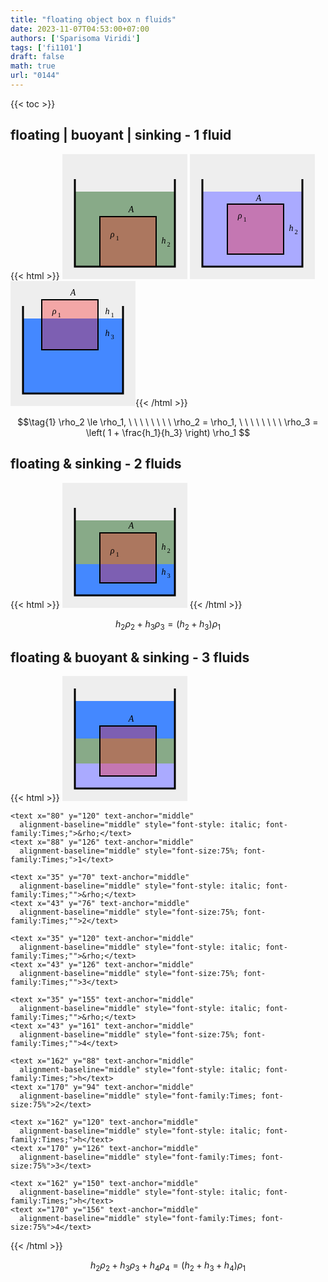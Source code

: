 ```yaml
---
title: "floating object box n fluids"
date: 2023-11-07T04:53:00+07:00
authors: ['Sparisoma Viridi']
tags: ['fi1101']
draft: false
math: true
url: "0144"
---
```

{{< toc >}}


## floating | buoyant | sinking - 1 fluid
{{< html >}}
<svg
  version="1.1" xmlns="http://www.w3.org/2000/svg"
  width="200" height="200"
  style="background: #eee;">
    <path d="M 20 60 L 20 180 L 180 180 L 180 60"
      stroke="black" stroke-width="0" fill="#8a8" />
    <path d="M 20 40 L 20 180 L 180 180 L 180 40"
      stroke="black" stroke-width="3" fill="none" />
    <rect x="60" y="100" width="90" height="80"
      stroke="black" stroke-width="2" fill="rgba(255, 0, 0, 0.3)" />
    <text x="110" y="90" text-anchor="middle" 
      alignment-baseline="middle" style="font-style: italic; font-family:Times;">A</text>
    <text x="80" y="130" text-anchor="middle" 
      alignment-baseline="middle" style="font-style: italic; font-family:Times;">&rho;</text>
    <text x="88" y="136" text-anchor="middle" 
      alignment-baseline="middle" style="font-size:75%; font-family:Times;">1</text>
    <text x="35" y="155" text-anchor="middle" 
      alignment-baseline="middle" style="font-style: italic; font-family:Times;"">&rho;</text>
    <text x="43" y="161" text-anchor="middle" 
      alignment-baseline="middle" style="font-size:75%; font-family:Times;"">2</text>
    <text x="162" y="140" text-anchor="middle" 
      alignment-baseline="middle" style="font-style: italic; font-family:Times;">h</text>
    <text x="170" y="146" text-anchor="middle" 
      alignment-baseline="middle" style="font-family:Times; font-size:75%">2</text>
</svg>
<svg
  version="1.1" xmlns="http://www.w3.org/2000/svg"
  width="200" height="200"
  style="background: #eee;">
    <path d="M 20 60 L 20 180 L 180 180 L 180 60"
      stroke="black" stroke-width="0" fill="#aaf" />
    <path d="M 20 40 L 20 180 L 180 180 L 180 40"
      stroke="black" stroke-width="3" fill="none" />
    <rect x="60" y="80" width="90" height="80"
      stroke="black" stroke-width="2" fill="rgba(255, 0, 0, 0.3)" />
    <text x="110" y="72" text-anchor="middle" 
      alignment-baseline="middle" style="font-style: italic; font-family:Times;">A</text>
    <text x="80" y="100" text-anchor="middle" 
      alignment-baseline="middle" style="font-style: italic; font-family:Times;">&rho;</text>
    <text x="88" y="106" text-anchor="middle" 
      alignment-baseline="middle" style="font-size:75%; font-family:Times;">1</text>
    <text x="35" y="155" text-anchor="middle" 
      alignment-baseline="middle" style="font-style: italic; font-family:Times;"">&rho;</text>
    <text x="43" y="161" text-anchor="middle" 
      alignment-baseline="middle" style="font-size:75%; font-family:Times;"">2</text>
    <text x="162" y="120" text-anchor="middle" 
      alignment-baseline="middle" style="font-style: italic; font-family:Times;">h</text>
    <text x="170" y="126" text-anchor="middle" 
      alignment-baseline="middle" style="font-family:Times; font-size:75%">2</text>
</svg>
<svg
  version="1.1" xmlns="http://www.w3.org/2000/svg"
  width="200" height="200"
  style="background: #eee;">
    <path d="M 20 60 L 20 180 L 180 180 L 180 60"
      stroke="black" stroke-width="0" fill="#48f" />
    <path d="M 20 40 L 20 180 L 180 180 L 180 40"
      stroke="black" stroke-width="3" fill="none" />
    <rect x="50" y="30" width="90" height="80"
      stroke="black" stroke-width="2" fill="rgba(255, 0, 0, 0.3)" />
    <text x="100" y="20" text-anchor="middle" 
      alignment-baseline="middle" style="font-style: italic; font-family:Times;">A</text>
    <text x="70" y="50" text-anchor="middle" 
      alignment-baseline="middle" style="font-style: italic; font-family:Times;">&rho;</text>
    <text x="78" y="56" text-anchor="middle" 
      alignment-baseline="middle" style="font-size:75%; font-family:Times;">1</text>
    <text x="40" y="155" text-anchor="middle" 
      alignment-baseline="middle" style="font-style: italic; font-family:Times;"">&rho;</text>
    <text x="48" y="161" text-anchor="middle" 
      alignment-baseline="middle" style="font-size:75%; font-family:Times;"">3</text>
    <text x="155" y="50" text-anchor="middle" 
      alignment-baseline="middle" style="font-style: italic; font-family:Times;">h</text>
    <text x="163" y="56" text-anchor="middle" 
      alignment-baseline="middle" style="font-family:Times; font-size:75%">1</text>
    <text x="155" y="85" text-anchor="middle" 
      alignment-baseline="middle" style="font-style: italic; font-family:Times;">h</text>
    <text x="163" y="91" text-anchor="middle" 
      alignment-baseline="middle" style="font-family:Times; font-size:75%">3</text>
</svg>{{< /html >}}

$$\tag{1}
\rho_2 \le \rho_1, \ \ \ \ \ \ \ \ \rho_2 = \rho_1, \ \ \ \ \ \ \ \ \rho_3 = \left( 1 + \frac{h_1}{h_3} \right) \rho_1
$$


## floating & sinking - 2 fluids
{{< html >}}
<svg
  version="1.1" xmlns="http://www.w3.org/2000/svg"
  width="200" height="200"
  style="background: #eee;">
    <path d="M 20 60 L 20 180 L 180 180 L 180 60"
      stroke="black" stroke-width="0" fill="#8a8" />
    <path d="M 20 130 L 20 180 L 180 180 L 180 130"
      stroke="black" stroke-width="0" fill="#48f" />
    <path d="M 20 40 L 20 180 L 180 180 L 180 40"
      stroke="black" stroke-width="3" fill="none" />
    <rect x="60" y="80" width="90" height="80"
      stroke="black" stroke-width="2" fill="rgba(255, 0, 0, 0.3)" />
    <text x="110" y="70" text-anchor="middle" 
      alignment-baseline="middle" style="font-style: italic; font-family:Times;">A</text>
    <text x="80" y="110" text-anchor="middle" 
      alignment-baseline="middle" style="font-style: italic; font-family:Times;">&rho;</text>
    <text x="88" y="116" text-anchor="middle" 
      alignment-baseline="middle" style="font-size:75%; font-family:Times;">1</text>
    <text x="35" y="95" text-anchor="middle" 
      alignment-baseline="middle" style="font-style: italic; font-family:Times;"">&rho;</text>
    <text x="43" y="101" text-anchor="middle" 
      alignment-baseline="middle" style="font-size:75%; font-family:Times;"">2</text>
    <text x="35" y="155" text-anchor="middle" 
      alignment-baseline="middle" style="font-style: italic; font-family:Times;"">&rho;</text>
    <text x="43" y="161" text-anchor="middle" 
      alignment-baseline="middle" style="font-size:75%; font-family:Times;"">3</text>
    <text x="162" y="144" text-anchor="middle" 
      alignment-baseline="middle" style="font-style: italic; font-family:Times;">h</text>
    <text x="170" y="150" text-anchor="middle" 
      alignment-baseline="middle" style="font-family:Times; font-size:75%">3</text>
    <text x="162" y="104" text-anchor="middle" 
      alignment-baseline="middle" style="font-style: italic; font-family:Times;">h</text>
    <text x="170" y="110" text-anchor="middle" 
      alignment-baseline="middle" style="font-family:Times; font-size:75%">2</text>
</svg>
{{< /html >}}

$$\tag{2}
h_2 \rho_2 + h_3 \rho_3 = \left( h_2 + h_3 \right) \rho_1
$$


## floating & buoyant & sinking - 3 fluids
{{< html >}}
<svg
  version="1.1" xmlns="http://www.w3.org/2000/svg"
  width="200" height="200"
  style="background: #eee;">
    <path d="M 20 40 L 20 100 L 180 100 L 180 40"
      stroke="black" stroke-width="0" fill="#48f" />
    <path d="M 20 100 L 20 140 L 180 140 L 180 100"
      stroke="black" stroke-width="0" fill="#8a8" />
    <path d="M 20 140 L 20 180 L 180 180 L 180 140"
      stroke="black" stroke-width="0" fill="#aaf" />
    <path d="M 20 20 L 20 180 L 180 180 L 180 20"
      stroke="black" stroke-width="3" fill="none" />
    <rect x="60" y="80" width="90" height="80"
      stroke="black" stroke-width="2" fill="rgba(255, 0, 0, 0.3)" />
    <text x="110" y="70" text-anchor="middle" 
      alignment-baseline="middle" style="font-style: italic; font-family:Times;">A</text>

    <text x="80" y="120" text-anchor="middle" 
      alignment-baseline="middle" style="font-style: italic; font-family:Times;">&rho;</text>
    <text x="88" y="126" text-anchor="middle" 
      alignment-baseline="middle" style="font-size:75%; font-family:Times;">1</text>

    <text x="35" y="70" text-anchor="middle" 
      alignment-baseline="middle" style="font-style: italic; font-family:Times;"">&rho;</text>
    <text x="43" y="76" text-anchor="middle" 
      alignment-baseline="middle" style="font-size:75%; font-family:Times;"">2</text>

    <text x="35" y="120" text-anchor="middle" 
      alignment-baseline="middle" style="font-style: italic; font-family:Times;"">&rho;</text>
    <text x="43" y="126" text-anchor="middle" 
      alignment-baseline="middle" style="font-size:75%; font-family:Times;"">3</text>

    <text x="35" y="155" text-anchor="middle" 
      alignment-baseline="middle" style="font-style: italic; font-family:Times;"">&rho;</text>
    <text x="43" y="161" text-anchor="middle" 
      alignment-baseline="middle" style="font-size:75%; font-family:Times;"">4</text>

    <text x="162" y="88" text-anchor="middle" 
      alignment-baseline="middle" style="font-style: italic; font-family:Times;">h</text>
    <text x="170" y="94" text-anchor="middle" 
      alignment-baseline="middle" style="font-family:Times; font-size:75%">2</text>

    <text x="162" y="120" text-anchor="middle" 
      alignment-baseline="middle" style="font-style: italic; font-family:Times;">h</text>
    <text x="170" y="126" text-anchor="middle" 
      alignment-baseline="middle" style="font-family:Times; font-size:75%">3</text>
      
    <text x="162" y="150" text-anchor="middle" 
      alignment-baseline="middle" style="font-style: italic; font-family:Times;">h</text>
    <text x="170" y="156" text-anchor="middle" 
      alignment-baseline="middle" style="font-family:Times; font-size:75%">4</text>
</svg>
{{< /html >}}

$$\tag{3}
h_2 \rho_2 + h_3 \rho_3 + h_4 \rho_4 = \left( h_2 + h_3 + h_4 \right) \rho_1
$$
